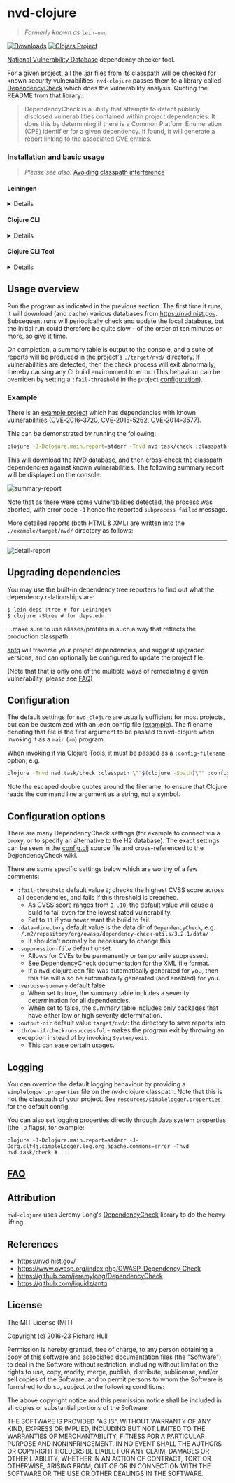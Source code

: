 # nvd-clojure

> _Formerly known as_ `lein-nvd`

[![Downloads](https://versions.deps.co/rm-hull/nvd-clojure/downloads.svg)](https://versions.deps.co/rm-hull/nvd-clojure)
[![Clojars Project](https://img.shields.io/clojars/v/nvd-clojure.svg)](https://clojars.org/nvd-clojure)

[National Vulnerability Database](https://nvd.nist.gov/) dependency checker tool.

For a given project, all the .jar files from its classpath
will be checked for known security vulnerabilities. `nvd-clojure` passes them to a library called [DependencyCheck](https://github.com/jeremylong/DependencyCheck) which does the vulnerability analysis. Quoting the README from that library:

> DependencyCheck is a utility that attempts to detect publicly disclosed
> vulnerabilities contained within project dependencies. It does this by
> determining if there is a Common Platform Enumeration (CPE) identifier for
> a given dependency. If found, it will generate a report linking to the
> associated CVE entries.

### Installation and basic usage

> _Please see also:_ [Avoiding classpath interference](https://github.com/rm-hull/nvd-clojure/blob/v3.5.0/FAQ.md#what-is-classpath-interference)

#### Leiningen

<details>

Please create a separate project consisting of `[nvd-clojure/nvd-clojure "3.5.0"]`. Said project can be located inside the targeted repo's Git repository.

```clj
(defproject nvd-helper "local"
  :description "nvd-clojure helper project"
  :dependencies [[nvd-clojure "3.5.0"]
                 [org.clojure/clojure "1.11.1"]]
  :jvm-opts ["-Dclojure.main.report=stderr"])
```

Please do not add nvd-clojure as a dependency or plugin in the project.clj of the project to be analysed.

Then you can run, within this helper project:

```
lein with-profile -user run -m nvd.task.check "nvd-clojure.edn" "$(cd <YOUR_PROJECT>; lein with-profile -user,-dev classpath)"
```

The first argument denotes a .edn file with extra options ([example](https://github.com/rm-hull/nvd-clojure/blob/master/.github/nvd-config.edn), [doc](#configuration-options)). You can pass an empty string `""` to mean "please use the default filename" (which is `nvd-clojure.edn`). If this file didn't exist, it will be automatically created for you, with some useful contents and comments.

The `classpath` Leiningen command should reflect a production-like classpath as closely as possible: it should not include dev/test tooling, plugins, etc.

If you are using a multi-modules solution (e.g. `lein-monolith`), you should ensure that each module is included in this classpath; else they will not be analysed.

</details>

#### Clojure CLI

<details>

Please create a separate project consisting exclusively of `nvd-clojure/nvd-clojure {:mvn/version "3.5.0"}`. Said project can be located inside the targeted repo's Git repository.

Please do not add nvd-clojure as a dependency in the deps.edn of the project to be analysed.

> You can accomplish something similar with user-level aliases, or with the `:replace-deps` option, at your own risk.

Then you can run, within this helper project:

```
clojure -J-Dclojure.main.report=stderr -M -m nvd.task.check "nvd-clojure.edn" "$(cd <YOUR_PROJECT>; clojure -Spath -A:any:aliases)"
```

The first argument denotes a .edn file with extra options ([example](https://github.com/rm-hull/nvd-clojure/blob/master/.github/nvd-config.edn), [doc](#configuration-options)). You can pass an empty string `""` to mean "please use the default filename" (which is `nvd-clojure.edn`). If this file didn't exist, it will be automatically created for you, with some useful contents and comments.

The `-Spath` command should reflect a production-like classpath as closely as possible: it should not include dev/test tooling, etc.

If you are using a multi-modules solution (e.g. [Polylith](https://github.com/polyfy/polylith)), you should ensure that each module is included in this classpath; else they will not be analysed.

</details>

#### Clojure CLI Tool

<details>

If you have CLI version 1.10.3.933 or later, you can also install `nvd-clojure` as a "tool":

```bash
clojure -Ttools install nvd-clojure/nvd-clojure '{:mvn/version "RELEASE"}' :as nvd
```

Then you can run:

```bash
clojure -J-Dclojure.main.report=stderr -Tnvd nvd.task/check :classpath \""$(clojure -Spath -A:any:aliases)\"" :config-filename \""nvd-config.edn\""
```

The `:config-filename` argument denotes an .edn file with extra options ([example](https://github.com/rm-hull/nvd-clojure/blob/master/.github/nvd-config.edn), [doc](#configuration-options)).
If this file didn't exist, it will be automatically created for you, with some useful contents and comments.

The `-Spath` command should reflect a production-like classpath as closely as possible: it should not include dev/test tooling, etc.

If you are using a multi-modules solution (e.g. [Polylith](https://github.com/polyfy/polylith)), you should ensure that each module is included in this classpath; else they will not be analysed.

</details>

## Usage overview

Run the program as indicated in the previous section. The first time it runs, it will download (and
cache) various databases from https://nvd.nist.gov. Subsequent runs will
periodically check and update the local database, but the initial run could
therefore be quite slow - of the order of ten minutes or more, so give it time.

On completion, a summary table is output to the console, and a suite of reports
will be produced in the project's `./target/nvd/` directory. If vulnerabilities
are detected, then the check process will exit abnormally, thereby
causing any CI build environment to error. (This behaviour can be overriden by
setting a `:fail-threshold` in the project [configuration](#configuration-options)).

### Example

There is an [example project](https://github.com/rm-hull/nvd-clojure/blob/master/example/project.clj)
which has dependencies with known vulnerabilities
([CVE-2016-3720](https://web.nvd.nist.gov/view/vuln/detail?vulnId=CVE-2016-3720),
[CVE-2015-5262](https://web.nvd.nist.gov/view/vuln/detail?vulnId=CVE-2015-5262),
[CVE-2014-3577](https://web.nvd.nist.gov/view/vuln/detail?vulnId=CVE-2014-3577)).

This can be demonstrated by running the following:

```bash
clojure -J-Dclojure.main.report=stderr -Tnvd nvd.task/check :classpath \""$(cd example; lein with-profile -user classpath)\""
```

This will download the NVD database, and then cross-check the classpath
dependencies against known vulnerabilities. The following summary report will
be displayed on the console:

![summary-report](https://raw.githubusercontent.com/rm-hull/nvd-clojure/master/example/img/summary-report.png)

Note that as there were some vulnerabilities detected, the process was aborted,
with error code `-1` hence the reported `subprocess failed` message.

More detailed reports (both HTML & XML) are written into the
`./example/target/nvd/` directory as follows:

---
![detail-report](https://raw.githubusercontent.com/rm-hull/nvd-clojure/master/example/img/detail-report.png)

## Upgrading dependencies

You may use the built-in dependency tree reporters to find out what the
dependency relationships are:

    $ lein deps :tree # for Leiningen
    $ clojure -Stree # for deps.edn

...make sure to use aliases/profiles in such a way that reflects the production classpath.

[antq](https://github.com/liquidz/antq) will traverse your project
dependencies, and suggest upgraded versions, and can optionally be configured
to update the project file.

(Note that that is only one of the multiple ways of remediating a given vulnerability, please see [FAQ](https://github.com/rm-hull/nvd-clojure/blob/v3.5.0/FAQ.md#how-to-remediate-a-cve-is-it-a-good-idea-to-automate-remediation))

## Configuration

The default settings for `nvd-clojure` are usually sufficient for most projects, but
can be customized with an .edn config file ([example](https://github.com/rm-hull/nvd-clojure/blob/master/.github/nvd-config.edn)).
The filename denoting that file is the first argument to be passed to nvd-clojure when invoking it as a `main` (`-m`) program.

When invoking it via Clojure Tools, it must be passed as a `:config-filename` option, e.g.

```bash
clojure -Tnvd nvd.task/check :classpath \""$(clojure -Spath)\"" :config-filename \""nvd-config.edn\""
```

Note the escaped double quotes around the filename, to ensure that Clojure reads the command line argument as a string, not a symbol.

## Configuration options

There are many DependencyCheck settings (for example to connect via a proxy, or
to specify an alternative to the H2 database). The exact settings can be seen
in the [config.clj](https://github.com/rm-hull/nvd-clojure/blob/master/src/nvd/config.clj) source file and cross-referenced to the DependencyCheck
wiki.

There are some specific settings below which are worthy of a few comments:

* `:fail-threshold` default value `0`; checks the highest CVSS score across all dependencies, and fails if this threshold is breached.
  - As CVSS score ranges from `0..10`, the default value will cause a build to fail even for the lowest rated
  vulnerability.
  - Set to `11` if you never want the build to fail.
* `:data-directory` default value is the data dir of `DependencyCheck`, e.g. `~/.m2/repository/org/owasp/dependency-check-utils/3.2.1/data/`
  - It shouldn't normally be necessary to change this
* `:suppression-file` default unset
  - Allows for CVEs to be permanently or temporarily suppressed.
  - See [DependencyCheck documentation](https://jeremylong.github.io/DependencyCheck/general/suppression.html) for the XML file format.
  - If a nvd-clojure.edn file was automatically generated for you, then this file will also be automatically generated (and enabled) for you.
* `:verbose-summary` default false
  - When set to true, the summary table includes a severity determination for all dependencies.
  - When set to false, the summary table includes only packages that have either low or high severity determination.
* `:output-dir` default value `target/nvd/`: the directory to save reports into
* `:throw-if-check-unsuccessful` - makes the program exit by throwing an exception instead of by invoking `System/exit`.
  - This can ease certain usages.

## Logging

You can override the default logging behaviour by providing a `simplelogger.properties` file on the nvd-clojure classpath. 
Note that this is not the classpath of your project. See `resources/simplelogger.properties` for the default
config.

You can also set logging properties directly through Java system properties (the `-D` flags), for example:

```
clojure -J-Dclojure.main.report=stderr -J-Dorg.slf4j.simpleLogger.log.org.apache.commons=error -Tnvd nvd.task/check # ...
```

## [FAQ](https://github.com/rm-hull/nvd-clojure/blob/v3.5.0/FAQ.md)

## Attribution

`nvd-clojure` uses Jeremy Long's [DependencyCheck](https://github.com/jeremylong/DependencyCheck)
library to do the heavy lifting.

## References

* https://nvd.nist.gov/
* https://www.owasp.org/index.php/OWASP_Dependency_Check
* https://github.com/jeremylong/DependencyCheck
* https://github.com/liquidz/antq

## License

The MIT License (MIT)

Copyright (c) 2016-23 Richard Hull

Permission is hereby granted, free of charge, to any person obtaining a copy of
this software and associated documentation files (the "Software"), to deal in
the Software without restriction, including without limitation the rights to
use, copy, modify, merge, publish, distribute, sublicense, and/or sell copies of
the Software, and to permit persons to whom the Software is furnished to do so,
subject to the following conditions:

The above copyright notice and this permission notice shall be included in all
copies or substantial portions of the Software.

THE SOFTWARE IS PROVIDED "AS IS", WITHOUT WARRANTY OF ANY KIND, EXPRESS OR
IMPLIED, INCLUDING BUT NOT LIMITED TO THE WARRANTIES OF MERCHANTABILITY, FITNESS
FOR A PARTICULAR PURPOSE AND NONINFRINGEMENT. IN NO EVENT SHALL THE AUTHORS OR
COPYRIGHT HOLDERS BE LIABLE FOR ANY CLAIM, DAMAGES OR OTHER LIABILITY, WHETHER
IN AN ACTION OF CONTRACT, TORT OR OTHERWISE, ARISING FROM, OUT OF OR IN
CONNECTION WITH THE SOFTWARE OR THE USE OR OTHER DEALINGS IN THE SOFTWARE.
